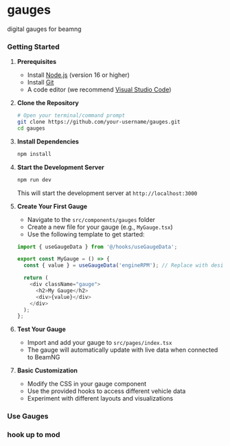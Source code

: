 # gauges
digital gauges for beamng

### Getting Started

1. **Prerequisites**
   - Install [Node.js](https://nodejs.org/) (version 16 or higher)
   - Install [Git](https://git-scm.com/downloads)
   - A code editor (we recommend [Visual Studio Code](https://code.visualstudio.com/))

2. **Clone the Repository**
   ```bash
   # Open your terminal/command prompt
   git clone https://github.com/your-username/gauges.git
   cd gauges
   ```

3. **Install Dependencies**
   ```bash
   npm install
   ```

4. **Start the Development Server**
   ```bash
   npm run dev
   ```
   This will start the development server at `http://localhost:3000`

5. **Create Your First Gauge**
   - Navigate to the `src/components/gauges` folder
   - Create a new file for your gauge (e.g., `MyGauge.tsx`)
   - Use the following template to get started:
   ```typescript
   import { useGaugeData } from '@/hooks/useGaugeData';

   export const MyGauge = () => {
     const { value } = useGaugeData('engineRPM'); // Replace with desired data point

     return (
       <div className="gauge">
         <h2>My Gauge</h2>
         <div>{value}</div>
       </div>
     );
   };
   ```

6. **Test Your Gauge**
   - Import and add your gauge to `src/pages/index.tsx`
   - The gauge will automatically update with live data when connected to BeamNG

7. **Basic Customization**
   - Modify the CSS in your gauge component
   - Use the provided hooks to access different vehicle data
   - Experiment with different layouts and visualizations

### Use Gauges

### hook up to mod